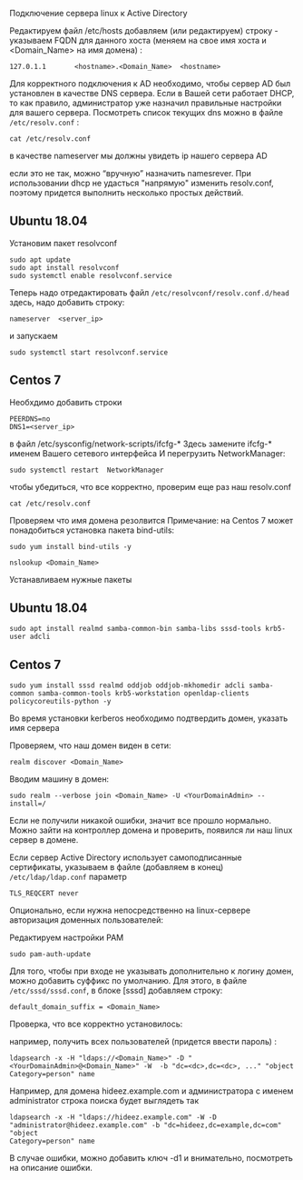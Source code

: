 
Подключение сервера linux к Active Directory

Редактируем файл /etc/hosts добавляем (или редактируем) строку - указываем FQDN для данного хоста (меняем <hostname> на свое имя хоста и <Domain_Name> на имя домена)  :
```shell
127.0.1.1       <hostname>.<Domain_Name>  <hostname>
```
Для корректного подключения к AD необходимо,  чтобы сервер AD был установлен в качестве DNS сервера.
Если в Вашей сети работает DHCP, то как правило, администратор уже назначил
правильные настройки для вашего сервера. 
Посмотреть список текущих dns можно в файле `/etc/resolv.conf` :
```shell
cat /etc/resolv.conf 
```
в качестве nameserver
мы должны увидеть ip нашего сервера AD  

если это не так, можно “вручную” назначить namesrever. 
При использовании dhcp не удасться "напрямую" изменить resolv.conf, поэтому придется выполнить несколько простых действий.

## Ubuntu 18.04

Установим пакет resolvconf
```shell
sudo apt update
sudo apt install resolvconf
sudo systemctl enable resolvconf.service
```
Теперь надо отредактировать файл  `/etc/resolvconf/resolv.conf.d/head`
здесь, надо добавить строку:
```shell
nameserver  <server_ip>
```
и запускаем 
```shell
sudo systemctl start resolvconf.service
```
## Centos 7

Необхдимо добавить строки
```shell
PEERDNS=no
DNS1=<server_ip>
```
в файл /etc/sysconfig/network-scripts/ifcfg-* Здесь  замените ifcfg-* 
именем Вашего сетевого интерфейса
И перегрузить NetworkManager:
```
sudo systemctl restart  NetworkManager
```

чтобы убедиться, что все корректно, проверим еще раз наш resolv.conf
```
cat /etc/resolv.conf
```
Проверяем что имя домена резолвится
Примечание:
на Centos 7 может понадобиться установка пакета bind-utils:
```
sudo yum install bind-utils -y
```

```
nslookup <Domain_Name>
```


Устанавливаем нужные пакеты
## Ubuntu 18.04
```
sudo apt install realmd samba-common-bin samba-libs sssd-tools krb5-user adcli
```
## Centos 7
```
sudo yum install sssd realmd oddjob oddjob-mkhomedir adcli samba-common samba-common-tools krb5-workstation openldap-clients policycoreutils-python -y
```


Во время установки kerberos необходимо подтвердить  домен, указать имя сервера     

Проверяем, что наш домен виден в сети:
```
realm discover <Domain_Name>
```
Вводим машину в домен:
```
sudo realm --verbose join <Domain_Name> -U <YourDomainAdmin> --install=/
```
Если не получили никакой ошибки, значит все прошло нормально. Можно зайти на контроллер домена и проверить, появился ли наш linux сервер в домене.

Если сервер Active Directory использует самоподписанные сертификаты,
указываем в файле (добавляем в конец) `/etc/ldap/ldap.conf`  параметр 
```
TLS_REQCERT never
```


Опционально, если нужна непосредственно на linux-сервере авторизация доменных пользователей: 

Редактируем настройки PAM
```
sudo pam-auth-update
```

Для того, чтобы при входе не указывать дополнительно к логину домен, 
можно добавить суффикс по умолчанию. 
Для этого, в файле `/etc/sssd/sssd.conf`, в блоке [sssd] добавляем строку:
```
default_domain_suffix = <Domain_Name>
```

Проверка, что все корректно установилось:

например, получить всех пользователей (придется ввести пароль) :   
```
ldapsearch -x -H "ldaps://<Domain_Name>" -D "<YourDomainAdmin>@<Domain_Name>" -W  -b "dc=<dc>,dc=<dc>, ..." "object
Category=person" name
```
Например, для домена hideez.example.com и администратора с именем administrator строка поиска будет выглядеть так
```
ldapsearch -x -H "ldaps://hideez.example.com" -W -D "administrator@hideez.example.com" -b "dc=hideez,dc=example,dc=com"  "object
Category=person" name
```
В случае ошибки, можно добавить ключ -d1 и внимательно,  посмотреть на описание ошибки.

